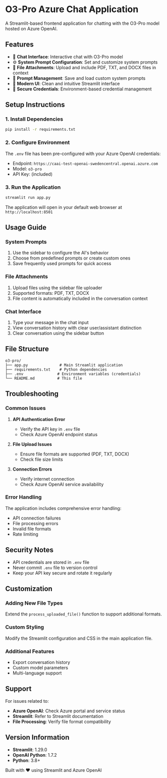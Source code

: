 # O3-Pro Azure Chat Application

A Streamlit-based frontend application for chatting with the O3-Pro model hosted on Azure OpenAI.

## Features

- 🤖 **Chat Interface**: Interactive chat with O3-Pro model
- ⚙️ **System Prompt Configuration**: Set and customize system prompts
- 📎 **File Attachments**: Upload and include PDF, TXT, and DOCX files in context
- 💾 **Prompt Management**: Save and load custom system prompts
- 🎨 **Modern UI**: Clean and intuitive Streamlit interface
- 🔐 **Secure Credentials**: Environment-based credential management

## Setup Instructions

### 1. Install Dependencies

```bash
pip install -r requirements.txt
```

### 2. Configure Environment

The `.env` file has been pre-configured with your Azure OpenAI credentials:
- Endpoint: `https://caai-test-openai-swedencentral.openai.azure.com`
- Model: `o3-pro`
- API Key: (included)

### 3. Run the Application

```bash
streamlit run app.py
```

The application will open in your default web browser at `http://localhost:8501`

## Usage Guide

### System Prompts
1. Use the sidebar to configure the AI's behavior
2. Choose from predefined prompts or create custom ones
3. Save frequently used prompts for quick access

### File Attachments
1. Upload files using the sidebar file uploader
2. Supported formats: PDF, TXT, DOCX
3. File content is automatically included in the conversation context

### Chat Interface
1. Type your message in the chat input
2. View conversation history with clear user/assistant distinction
3. Clear conversation using the sidebar button

## File Structure

```
o3-pro/
├── app.py              # Main Streamlit application
├── requirements.txt    # Python dependencies
├── .env               # Environment variables (credentials)
└── README.md          # This file
```

## Troubleshooting

### Common Issues

1. **API Authentication Error**
   - Verify the API key in `.env` file
   - Check Azure OpenAI endpoint status

2. **File Upload Issues**
   - Ensure file formats are supported (PDF, TXT, DOCX)
   - Check file size limits

3. **Connection Errors**
   - Verify internet connection
   - Check Azure OpenAI service availability

### Error Handling

The application includes comprehensive error handling:
- API connection failures
- File processing errors
- Invalid file formats
- Rate limiting

## Security Notes

- API credentials are stored in `.env` file
- Never commit `.env` file to version control
- Keep your API key secure and rotate it regularly

## Customization

### Adding New File Types
Extend the `process_uploaded_file()` function to support additional formats.

### Custom Styling
Modify the Streamlit configuration and CSS in the main application file.

### Additional Features
- Export conversation history
- Custom model parameters
- Multi-language support

## Support

For issues related to:
- **Azure OpenAI**: Check Azure portal and service status
- **Streamlit**: Refer to Streamlit documentation
- **File Processing**: Verify file format compatibility

## Version Information

- **Streamlit**: 1.29.0
- **OpenAI Python**: 1.7.2
- **Python**: 3.8+

Built with ❤️ using Streamlit and Azure OpenAI
